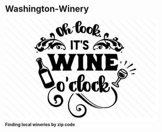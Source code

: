 # Washington-Winery
![Winery](Oh-look-its-wine-o-clock-1.jpg)
**Finding local wineries by zip code**

